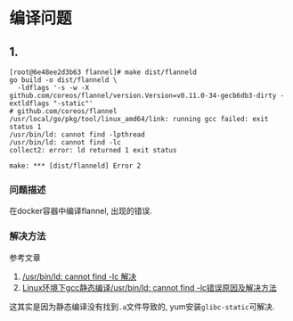 # 编译问题

## 1. 

```
[root@6e48ee2d3b63 flannel]# make dist/flanneld
go build -o dist/flanneld \
  -ldflags '-s -w -X github.com/coreos/flannel/version.Version=v0.11.0-34-gecb6db3-dirty -extldflags "-static"'
# github.com/coreos/flannel
/usr/local/go/pkg/tool/linux_amd64/link: running gcc failed: exit status 1
/usr/bin/ld: cannot find -lpthread
/usr/bin/ld: cannot find -lc
collect2: error: ld returned 1 exit status

make: *** [dist/flanneld] Error 2
```

### 问题描述

在docker容器中编译flannel, 出现的错误.

### 解决方法

参考文章

1. [/usr/bin/ld: cannot find -lc 解决](http://blog.chinaunix.net/uid-31410005-id-5771901.html)
2. [Linux环境下gcc静态编译/usr/bin/ld: cannot find -lc错误原因及解决方法 ](https://www.xuebuyuan.com/3263655.html)

这其实是因为静态编译没有找到`.a`文件导致的, yum安装`glibc-static`可解决.

